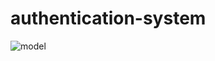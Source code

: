 # authentication-system
 
![model](https://github.com/almeida11/authentication-system/assets/60375214/1c1702c7-e0b4-46ad-9926-8141d8ff6608)
